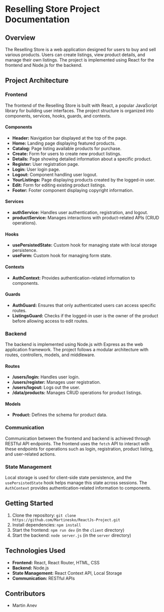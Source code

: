 # Reselling Store Project Documentation

## Overview

The Reselling Store is a web application designed for users to buy and sell various products. Users can create listings, view product details, and manage their own listings. The project is implemented using React for the frontend and Node.js for the backend.

## Project Architecture

### Frontend

The frontend of the Reselling Store is built with React, a popular JavaScript library for building user interfaces. The project structure is organized into components, services, hooks, guards, and contexts.

#### Components

- **Header:** Navigation bar displayed at the top of the page.
- **Home:** Landing page displaying featured products.
- **Catalog:** Page listing available products for purchase.
- **Create:** Form for users to create new product listings.
- **Details:** Page showing detailed information about a specific product.
- **Register:** User registration page.
- **Login:** User login page.
- **Logout:** Component handling user logout.
- **YourListings:** Page displaying products created by the logged-in user.
- **Edit:** Form for editing existing product listings.
- **Footer:** Footer component displaying copyright information.

#### Services

- **authService:** Handles user authentication, registration, and logout.
- **productService:** Manages interactions with product-related APIs (CRUD operations).

#### Hooks

- **usePersistedState:** Custom hook for managing state with local storage persistence.
- **useForm:** Custom hook for managing form state.

#### Contexts

- **AuthContext:** Provides authentication-related information to components.

#### Guards

- **AuthGuard:** Ensures that only authenticated users can access specific routes.
- **ListingsGuard:** Checks if the logged-in user is the owner of the product before allowing access to edit routes.

### Backend

The backend is implemented using Node.js with Express as the web application framework. The project follows a modular architecture with routes, controllers, models, and middleware.

#### Routes

- **/users/login:** Handles user login.
- **/users/register:** Manages user registration.
- **/users/logout:** Logs out the user.
- **/data/products:** Manages CRUD operations for product listings.

#### Models

- **Product:** Defines the schema for product data.

### Communication

Communication between the frontend and backend is achieved through RESTful API endpoints. The frontend uses the `fetch` API to interact with these endpoints for operations such as login, registration, product listing, and user-related actions.

### State Management

Local storage is used for client-side state persistence, and the `usePersistedState` hook helps manage this state across sessions. The `AuthContext` provides authentication-related information to components.

## Getting Started

1. Clone the repository: `git clone https://github.com/Martinesko/ReactJs-Project.git`
2. Install dependencies: `npm install`
3. Start the frontend: `npm run dev` (in the `client` directory)
4. Start the backend: `node server.js` (in the `server` directory)

## Technologies Used

- **Frontend:** React, React Router, HTML, CSS
- **Backend:** Node.js
- **State Management:** React Context API, Local Storage
- **Communication:** RESTful APIs


## Contributors

- Martin Anev


